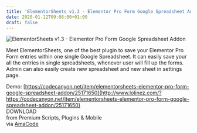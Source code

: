 ```yaml
---
title: 'ElementorSheets v1.3 - Elementor Pro Form Google Spreadsheet Addon'
date: 2020-01-12T09:08:00+01:00
draft: false
---
```


![ElementorSheets v1.3 - Elementor Pro Form Google Spreadsheet Addon](http://www.codelist.cc/uploads/posts/2020-01/1578815322_elementorsheets.jpg "ElementorSheets v1.3 - Elementor Pro Form Google Spreadsheet Addon")  
  
Meet ElementorSheets, one of the best plugin to save your Elementor Pro Form entries within one single Google Spreadsheet. It can easily save your all the entries in single spreadsheets, whenever user will fill up the forms. Admin can also easily create new spreadsheet and new sheet in settings page.  
  
Demo: [https://codecanyon.net/item/elementorsheets-elementor-pro-form-google-spreadsheet-addon/25171650](http://www.lolinez.com/?https://codecanyon.net/item/elementorsheets-elementor-pro-form-google-spreadsheet-addon/25171650)  
DOWNLOAD  
from Premium Scripts, Plugins & Mobile  
via [AmaCode](https://amazcode.ooo)